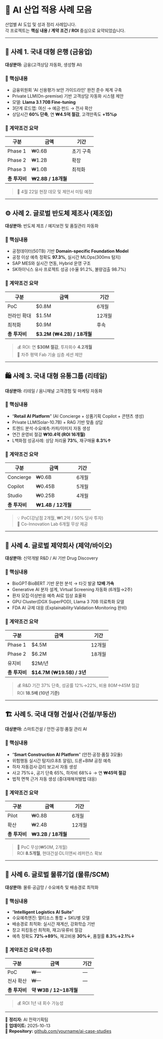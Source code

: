 # 🧠 AI 산업 적용 사례 모음

산업별 AI 도입 및 성과 정리 사례입니다.  
각 프로젝트는 **핵심 내용 / 계약 조건 / ROI** 중심으로 요약되었습니다.

---

## 🏦 사례 1. 국내 대형 은행 (금융업)
**대상분야:** 금융(고객상담 자동화, 생성형 AI)

### 🔹 핵심내용
- 금융위원회 ‘AI 신용평가·보안 가이드라인’ 완전 준수 체계 구축  
- Private LLM(On-premise) 기반 고객상담 자동화 시스템 제안  
- 모델: **Llama 3.1 70B Fine-tuning**  
- 3단계 로드맵: 여신 → 예금·펀드 → 전사 확산  
- 상담시간 **60% 단축**, 연 **₩4.5억 절감**, 고객만족도 **+15%p**

### 🔹 계약조건 요약
| 구분 | 금액 | 기간 |
|------|------|------|
| Phase 1 | ₩0.6B | 초기 구축 |
| Phase 2 | ₩1.2B | 확장 |
| Phase 3 | ₩1.0B | 최적화 |
| **총 투자비** | **₩2.8B / 18개월** | |
> 📅 4월 22일 현장 데모 및 제안서 미팅 예정

---

## ⚙️ 사례 2. 글로벌 반도체 제조사 (제조업)
**대상분야:** 반도체 제조 / 예지보전 및 품질관리 자동화

### 🔹 핵심내용
- 공정데이터(50TB) 기반 **Domain-specific Foundation Model**  
- 공정 이상 예측 정확도 **97.3%**, 실시간 MLOps(300ms 탐지)  
- SAP MES와 실시간 연동, Hybrid 운영 구조  
- SK하이닉스 유사 프로젝트 성공 (수율 91.2%, 불량검출 98.7%)

### 🔹 계약조건 요약
| 구분 | 금액 | 기간 |
|------|------|------|
| PoC | $0.8M | 6개월 |
| 전라인 확대 | $1.5M | 12개월 |
| 최적화 | $0.9M | 후속 |
| **총 투자비** | **$3.2M (₩4.2B) / 18개월** | |
> 💰 ROI: 연 **$30M 절감**, 투자회수 **4.2개월**  
> 📅 차주 평택 Fab 기술 심층 세션 제안

---

## 🛍 사례 3. 국내 대형 유통그룹 (리테일)
**대상분야:** 리테일 / 옴니채널 고객경험 및 마케팅 자동화

### 🔹 핵심내용
- “**Retail AI Platform**” (AI Concierge + 상품기획 Copilot + 콘텐츠 생성)  
- Private LLM(Solar-10.7B) + RAG 기반 맞춤 상담  
- 트렌드 분석·수요예측·카피/이미지 자동 생성  
- 연간 운영비 절감 **₩10.4억 (ROI 16개월)**  
- L백화점 성공사례: 상담 처리율 **73%**, 재구매율 **8.3%↑**

### 🔹 계약조건 요약
| 구분 | 금액 | 기간 |
|------|------|------|
| Concierge | ₩0.6B | 6개월 |
| Copilot | ₩0.45B | 5개월 |
| Studio | ₩0.25B | 4개월 |
| **총 투자비** | **₩1.4B / 12개월** | |
> 💡 PoC(강남점 2개월, ₩1.2억 / 50% 당사 투자)  
> 🤝 Co-Innovation Lab 6개월 무상 제공

---

## 💊 사례 4. 글로벌 제약회사 (제약/바이오)
**대상분야:** 신약개발 R&D / AI 기반 Drug Discovery

### 🔹 핵심내용
- BioGPT·BioBERT 기반 문헌 분석 → 타깃 발굴 **12배 가속**  
- Generative AI 분자 설계, Virtual Screening 자동화 (6개월→2주)  
- 환자 모집·이상반응 예측 AI로 임상 효율화  
- GPU Cluster(DGX SuperPOD), Llama 3 70B 의료특화 모델  
- FDA AI 규제 대응 (Explainability·Validation·Monitoring 완비)

### 🔹 계약조건 요약
| 구분 | 금액 | 기간 |
|------|------|------|
| Phase 1 | $4.5M | 12개월 |
| Phase 2 | $6.2M | 18개월 |
| 유지비 | $2M/년 | |
| **총 투자비** | **$14.7M (₩19.5B) / 3년** | |
> 💰 R&D 기간 37% 단축, 성공률 12%→22%, 비용 $80M→$45M 절감  
> ROI **18.5배 (10년 기준)**

---

## 🏗 사례 5. 국내 대형 건설사 (건설/부동산)
**대상분야:** 스마트건설 / 안전·공정·품질 관리 AI

### 🔹 핵심내용
- “**Smart Construction AI Platform**” (안전·공정·품질 3모듈)  
- 위험행동 실시간 탐지(0.8초 알림), 드론+BIM 공정 예측  
- 하자 자동검사·감리 보고서 자동 생성  
- 사고 75%↓, 공기 단축 65%, 하자비 68%↓ → 연 **₩45억 절감**  
- 법적 면책 근거 자동 생성 (중대재해처벌법 대응)

### 🔹 계약조건 요약
| 구분 | 금액 | 기간 |
|------|------|------|
| Pilot | ₩0.8B | 6개월 |
| 확산 | ₩2.4B | 12개월 |
| **총 투자비** | **₩3.2B / 18개월** | |
> 🚀 PoC 무상(₩50M, 2개월)  
> ROI **8.5개월**, 현대건설·DL이앤씨 레퍼런스 확보

---

## 🚚 사례 6. 글로벌 물류기업 (물류/SCM)
**대상분야:** 물류·공급망 / 수요예측 및 배송경로 최적화

### 🔹 핵심내용
- “**Intelligent Logistics AI Suite**”  
- 수요예측엔진: 멀티소스 통합 + SKU별 모델  
- 배송경로 최적화: 실시간 재계산, 강화학습 기반  
- 창고 피킹동선 최적화, 재고/유류비 절감  
- 예측 정확도 **72%→89%**, 재고비용 **30%↓**, 품절률 **8.3%→2.1%↓**

### 🔹 계약조건 요약 (추정)
| 구분 | 금액 | 기간 |
|------|------|------|
| PoC | ₩— | — |
| 전사 확산 | ₩— | — |
| **총 투자비** | **약 ₩3B / 12~18개월** | |
> 💰 ROI 1년 내 회수 가능성

---

📘 **정리자:** AI 전략기획팀  
📅 **업데이트:** 2025-10-13  
🔗 **Repository:** [github.com/yourname/ai-case-studies](https://github.com/yourname/ai-case-studies)
